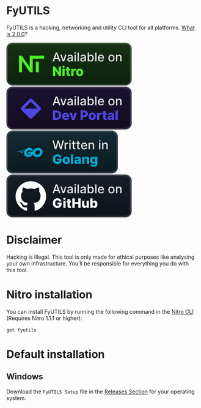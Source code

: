 # FyUTILS
FyUTILS is a hacking, networking and utility CLI tool for all platforms. [What is 2.0.0](https://github.com/NoahOnFyre/FyUTILS/discussions/53)?

[![nitro](/badges/nitro.svg)](#nitro-installation)
[![devportal](/badges/devportal.svg)](https://nyronium.com/products/FyUTILS)
[![golang](/badges/golang.svg)](https://go.dev/)
[![github](/badges/github.svg)](https://github.com/NoahOnFyre/FyUTILS)

# Disclaimer
Hacking is illegal. This tool is only made for ethical purposes like analysing your own infrastructure. You'll be responsible for everything you do with this tool.

# Nitro installation
You can install FyUTILS by running the following command in the [Nitro CLI](https://github.com/NoahOnFyre/Nitro) (Requires Nitro 1.1.1 or higher):
```
get fyutils
```

# Default installation
## Windows
Download the `FyUTILS Setup` file in the [Releases Section](https://github.com/NoahOnFyre/FyUTILS/releases) for your operating system. 

